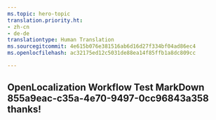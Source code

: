 ```yaml
---
ms.topic: hero-topic
translation.priority.ht:
- zh-cn
- de-de
translationtype: Human Translation
ms.sourcegitcommit: 4e615b076e381516ab6d16d27f334bf04ad86ec4
ms.openlocfilehash: ac32175ed12c5031de88ea14f85ffb1a8dc809cc

---
```

## OpenLocalization Workflow Test MarkDown 855a9eac-c35a-4e70-9497-0cc96843a358 thanks!



<!--HONumber=Sep16_HO1-->


